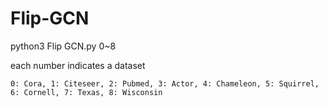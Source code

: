 # Flip-GCN

python3 Flip GCN.py 0~8

  each number indicates a dataset
  
    0: Cora, 1: Citeseer, 2: Pubmed, 3: Actor, 4: Chameleon, 5: Squirrel, 6: Cornell, 7: Texas, 8: Wisconsin
